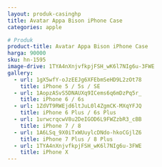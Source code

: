 ```yaml
---
layout: produk-casinghp
title: Avatar Appa Bison iPhone Case
categories: apple

# Produk
product-title: Avatar Appa Bison iPhone Case
harga: 90000
sku: hn-1595
image-drive: 1TYA4nXnjvfkpjFSH_wK6l7NIg6u-3FWE
gallery:
  - url: 1gX5wfY-oJzEEJg6XFEbmSeHD9L2zOt78
    title: iPhone 5 / 5s / SE
  - url: 1AopzASvS5DNAUXq9ICems6q6mDzPq5r_
    title: iPhone 6 / 6s
  - url: 1ZdVT9RWEjd6ltJuL0l4ZgmCK-MXqYFJQ
    title: iPhone 6 Plus / 6s Plus
  - url: 1urwcrqcwV8u2DeIGOD6L9FWZzbR3_cBB
    title: iPhone 7 / 8
  - url: 1A6LSq_9X0iTxWUuylcDNdo-hkoCGjlZ6
    title: iPhone 7 Plus / 8 Plus
  - url: 1TYA4nXnjvfkpjFSH_wK6l7NIg6u-3FWE
    title: iPhone X
---
```

